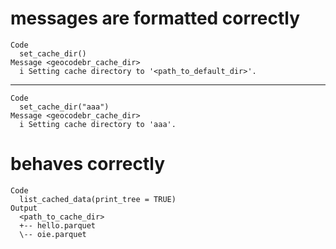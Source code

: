 # messages are formatted correctly

    Code
      set_cache_dir()
    Message <geocodebr_cache_dir>
      i Setting cache directory to '<path_to_default_dir>'.

---

    Code
      set_cache_dir("aaa")
    Message <geocodebr_cache_dir>
      i Setting cache directory to 'aaa'.

# behaves correctly

    Code
      list_cached_data(print_tree = TRUE)
    Output
      <path_to_cache_dir>
      +-- hello.parquet
      \-- oie.parquet

